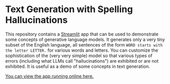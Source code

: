 
# Text Generation with Spelling Hallucinations

This repository contains a [Streamlit](http://www.streamlit.io) app that can be used
to demonstrate some concepts of generative language models.  It generates only a
very tiny subset of the English language, all sentences of the form 
`WORD starts with the letter LETTER.` for various words and letters.
You can customize the sophistication of the (very very simple) model so that
various types of errors (including what LLMs call "hallucinations") are exhibited
or are not exhibited.  It is useful as a demo of some concepts in text generation.

[You can view the app running online here.](https://word-hallucinations.streamlit.app/)

